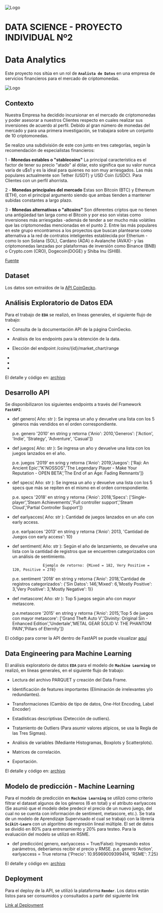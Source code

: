 ![Logo](https://blog.soyhenry.com/content/images/2021/02/HEADER-BLOG-NEGRO-01.jpg)

# DATA SCIENCE - PROYECTO INDIVIDUAL Nº2
# Data Analytics


Este proyecto nos sitúa en un rol de **`Analista de Datos`** en una empresa de servicios financieros para el mercado de criptomonedas.

![Logo](https://cardaniers.com/wp-content/uploads/2021/05/binance-coin.jpg)

## Contexto

Nuestra Empresa ha decidido incursionar en el mercado de criptomonedas y poder asesorar a nuestros Clientes respecto en cuales realizar sus inversiones de acuerdo al perfil.
Debido al gran número de monedas del mercado y para una primera investigación, se trabajara sobre un conjunto de 10 criptomonedas.

Se realizo una subdivisión de este con junto en tres categorías, según la recomendación de especialistas financieros:

1 - **Monedas estables o "stablecoins"** La principal característica es el factor de tener su precio "atado" al dólar, esto significa que su valor nunca varía de u$s1 y es la ideal para quienes no son muy arriesgados. Las más populares actualmente son Tether (USDT) y USD Coin (USDC). Para Clientes con un perfil ahorrista.

2 - **Monedas principales del mercado** Estas son Bitcoin (BTC) y Ethereum (ETH), con el principal argumento siendo que ambas tienden a mantener subidas constantes a largo plazo.

3 - **Monedas alternativas o "altcoins"** Son diferentes criptos que no tienen una antigüedad tan larga como el Bitcoin y por eso son vistas como inversiones más arriesgadas -además de tender a ser mucho más volátiles que las criptomonedas mencionadas en el punto 2. 
Entre las más populares en este grupo encontramos a los proyectos que buscan plantearse como alternativa a la red de contratos inteligentes establecida por Etherium -como lo son Solana (SOL), Cardano (ADA) o Avalanche (AVAX)- y las criptomonedas lanzadas por plataformas de inversión como Binance (BNB) o Crypto.com (CRO), Dogecoin(DOGE) y Shiba Inu (SHIB).

[Fuente](https://www.ambito.com/finanzas/criptomonedas/ahorrar-cuales-son-las-mejores-alternativas-protegerse-la-devaluacion-n5330435)

## Dataset

Los datos son extraídos de la [API CoinGecko](https://www.coingecko.com/).

## Análisis Exploratorio de Datos EDA

Para el trabajo de **`EDA`** se realizó, en líneas generales, el siguiente flujo de trabajo:

- Consulta de la documentación API de la página CoinGecko.

- Análisis de los endpoints para la obtención de la data.

- Elección del endpoint /coins/{id}/market_chart/range


- 

- 

- 

El detalle y código en:
[archivo](https://github.com/GLJaraBarth/1_Proyecto_Individual_MLOps/blob/main/steam_games_EDA_DE.ipynb)


## Desarrollo API

Se disponibilizaron los siguientes endpoints a través del Framework **`FastAPI`**:

- def genero( Año: str ): Se ingresa un año y devuelve una lista con los 5 géneros más vendidos en el orden correspondiente. 
  
  p.e. genero '2010' en string y retorna {'Anio': 2010,'Generos': ['Action', 'Indie', 'Strategy', 'Adventure', 'Casual']}

- def juegos( Año: str ): Se ingresa un año y devuelve una lista con los juegos lanzados en el año. 
 
  p.e. juegos '2019' en sring y retorna {'Anio': 2019,'Juegos': ['Raji: An Ancient Epic',"K'NOSSOS",'The Legendary Player - Make Your Reputation - OPEN BETA','The End of an Age: Fading Remnants']}

- def specs( Año: str ): Se ingresa un año y devuelve una lista con los 5 specs que más se repiten en el mismo en el orden correspondiente. 
  
  p.e. specs '2018' en string y retorna {'Anio': 2018,'Specs': ['Single-player','Steam Achievements','Full controller support','Steam Cloud','Partial Controller Support']}

- def earlyacces( Año: str ): Cantidad de juegos lanzados en un año con early access. 
  
  p.e. earlyacces '2013' en string y retorna {'Anio': 2013, 'Cantidad de Juegos con early access': 10}

- def sentiment( Año: str ): Según el año de lanzamiento, se devuelve una lista con la cantidad de registros que se encuentren categorizados con   un análisis de sentimiento.

                    Ejemplo de retorno: {Mixed = 182, Very Positive = 120, Positive = 278}

    p.e. sentiment '2018' en string y retorna {'Anio': 2018,'Cantidad de registros categorizados': {'Sin Datos': 146,'Mixed': 6,'Mostly Positive': 3,'Very Positive': 3,'Mostly Negative': 1}}

- def metascore( Año: str ): Top 5 juegos según año con mayor metascore. 
  
  p.e.metascore '2015' en string y retorna {'Anio': 2015,'Top 5 de juegos   con mayor metascore': ['Grand Theft Auto V','Divinity: Original Sin - Enhanced Edition','Undertale','METAL GEAR SOLID V: THE PHANTOM PAIN','Pillars of Eternity']}

El código para correr la API dentro de FastAPI se puede visualizar [aquí](https://github.com/GLJaraBarth/1_Proyecto_Individual_MLOps/blob/main/main.py) 

## Data Engineering para Machine Learning

El análisis exploratorio de datos **`EDA`** para el modelo de **`Machine Learning`** se realizó, en líneas generales, en el siguiente flujo de trabajo:

- Lectura del archivo PARQUET y creación del Data Frame.

- Identificación de features importantes (Eliminación de irrelevantes y/o redundantes).

- Transformaciones (Cambio de tipo de datos, One-Hot Encoding, Label Encoder)

- Estadísticas descriptivas (Detección de outliers).

- Tratamiento de Outliers (Para asumir valores atípicos, se usa la Regla de las Tres Sigmas).

- Análisis de variables (Mediante Histogramas, Boxplots y Scatterplots).

- Matrices de correlación.

- Exportación.

El detalle y código en:
[archivo](https://github.com/GLJaraBarth/1_Proyecto_Individual_MLOps/blob/main/steam_games_EDA_ML.ipynb)

## Modelo de predicción - Machine Learning

Para el modelo de predicción en **`Machine Learning`** se utilizó como criterio filtrar el dataset algunos de los géneros (6 en total) y el atributo earlyacces (Se asumió que el modelo debe predecir el precio de un nuevo juego, del cual no se cuenta con información de sentiment, metascore, etc.).
Se trata de un modelo de Aprendizaje Supervisado el cual se trabajó con la librería **`Scikit-Learn`** con un algoritmo de regresión lineal múltiple.
El set de datos se dividió en 80% para entrenamiento y 20% para testeo. Para la evaluación del modelo se utilizó en RSME.

- def predicción( genero, earlyaccess = True/False): Ingresando estos parámetros, deberíamos recibir el precio y RMSE. p.e. genero 'Action', earlyaccess = True retorna {'Precio': 10.95969009399414, 'RSME': 7.25}

El detalle y código en:
[archivo](https://github.com/GLJaraBarth/1_Proyecto_Individual_MLOps/blob/main/modelo_ML.ipynb)

## Deployment

Para el deploy de la API, se utilizó la plataforma **`Render`**.
Los datos están listos para ser consumidos y consultados a partir del siguiente link

[Link al Deployment](https://gljara-1-proyecto-mlops.onrender.com/docs#)